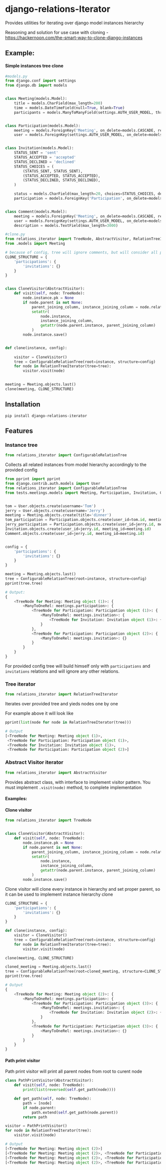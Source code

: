 # django-relations-Iterator

Provides utilities for iterating over django model instances hierarchy

Reasoning and solution for use case with cloning - https://hackernoon.com/the-smart-way-to-clone-django-instances

## Example:
#### Simple instances tree clone


```python
#models.py
from django.conf import settings
from django.db import models


class Meeting(models.Model):
    title = models.CharField(max_length=200)
    time = models.DateTimeField(null=True, blank=True)
    participants = models.ManyToManyField(settings.AUTH_USER_MODEL, through='Participation', blank=True)


class Participation(models.Model):
    meeting = models.ForeignKey('Meeting', on_delete=models.CASCADE, related_name='participations')
    user = models.ForeignKey(settings.AUTH_USER_MODEL, on_delete=models.CASCADE, related_name='participations')


class Invitation(models.Model):
    STATUS_SENT = 'sent'
    STATUS_ACCEPTED = 'accepted'
    STATUS_DECLINED = 'declined'
    STATUS_CHOICES = (
        (STATUS_SENT, STATUS_SENT),
        (STATUS_ACCEPTED, STATUS_ACCEPTED),
        (STATUS_DECLINED, STATUS_DECLINED),
    )

    status = models.CharField(max_length=20, choices=STATUS_CHOICES, default=STATUS_SENT)
    participation = models.ForeignKey('Participation', on_delete=models.CASCADE, related_name='invitations')


class Comment(models.Model):
    meeting = models.ForeignKey('Meeting', on_delete=models.CASCADE, related_name='comments')
    user = models.ForeignKey(settings.AUTH_USER_MODEL, on_delete=models.CASCADE)
    description = models.TextField(max_length=3000)

```

```python
#clone.py
from relations_iterator import TreeNode, AbstractVisitor, RelationTreeIterator, ConfigurableRelationTree
from .models import Meeting

# because of config, tree will ignore comments, but will consider all participations and invitations
CLONE_STRUCTURE = {
    'participations': {
        'invitations': {}
    }
}


class CloneVisitor(AbstractVisitor):
    def visit(self, node: TreeNode):
        node.instance.pk = None
        if node.parent is not None:
            parent_joining_column, instance_joining_column = node.relation.get_joining_columns()[0]
            setattr(
                node.instance,
                instance_joining_column,
                getattr(node.parent.instance, parent_joining_column)
            )
        node.instance.save()


def clone(instance, config):
    
    visitor = CloneVisitor()
    tree = ConfigurableRelationTree(root=instance, structure=config)
    for node in RelationTreeIterator(tree=tree):
        visitor.visit(node)

        
meeting = Meeting.objects.last()
clone(meeting, CLONE_STRUCTURE)

```
## Installation

```shell
pip install django-relations-iterator
```

## Features

### Instance tree

```python
from relations_iterator import ConfigurableRelationTree
```

Collects all related instances from model hierarchy accordingly to the provided config

```python
from pprint import pprint
from django.contrib.auth.models import User
from relations_iterator import ConfigurableRelationTree
from tests.meetings.models import Meeting, Participation, Invitation, Comment 


tom = User.objects.create(username='Tom')
jerry = User.objects.create(username='Jerry')
meeting = Meeting.objects.create(title='dinner')
tom_participation = Participation.objects.create(user_id=tom.id, meeting_id=meeting.id)
jerry_participation = Participation.objects.create(user_id=jerry.id, meeting_id=meeting.id)
Invitation.objects.create(user_id=jerry.id, meeting_id=meeting.id)
Comment.objects.create(user_id=jerry.id, meeting_id=meeting.id)


config = {
    'participations': {
        'invitations': {}
    }
}

meeting = Meeting.objects.last()
tree = ConfigurableRelationTree(root=instance, structure=config)
pprint(tree.tree)
```

```python
# Output:
{
    <TreeNode for Meeting: Meeting object (1)>: {
        <ManyToOneRel: meetings.participation>: {
            <TreeNode for Participation: Participation object (1)>: {
                <ManyToOneRel: meetings.invitation>: {
                    <TreeNode for Invitation: Invitation object (1)>: {}
                }
            },
            <TreeNode for Participation: Participation object (2)>: {
                <ManyToOneRel: meetings.invitation>: {}
            }
        }
    }
}
```

For provided config tree will build himself only with `participations` and `invitations` relations and will ignore any other relations.

### Tree iterator

```python
from relations_iterator import RelationTreeIterator
```

Iterates over provided tree and yieds nodes one by one

For example above it will look like

```python
pprint(list(node for node in RelationTreeIterator(tree)))
```

```python
# Output
[<TreeNode for Meeting: Meeting object (1)>,
 <TreeNode for Participation: Participation object (1)>,
 <TreeNode for Invitation: Invitation object (1)>,
 <TreeNode for Participation: Participation object (2)>]
```

### Abstract Visitor iterator

```python
from relations_iterator import AbstractVisitor
```

Provides abstract class, with interface to implement visitor pattern. You must implement `.visit(node)` method, to complete implementation

#### Examples:
#### Clone visitor

```python
from relations_iterator import TreeNode


class CloneVisitor(AbstractVisitor):
    def visit(self, node: TreeNode):
        node.instance.pk = None
        if node.parent is not None:
            parent_joining_column, instance_joining_column = node.relation.get_joining_columns()[0]
            setattr(
                node.instance,
                instance_joining_column,
                getattr(node.parent.instance, parent_joining_column)
            )
        node.instance.save()

```

Clone visitor will clone every instance in hierarchy and set proper parent, so it can be used to implement instance hierarchy clone

```python
CLONE_STRUCTURE = {
    'participations': {
        'invitations': {}
    }
}

def clone(instance, config):
    visitor = CloneVisitor()
    tree = ConfigurableRelationTree(root=instance, structure=config)
    for node in RelationTreeIterator(tree=tree):
        visitor.visit(node)

clone(meeting, CLONE_STRUCTURE)

cloned_meeting = Meeting.objects.last()
tree = ConfigurableRelationTree(root=cloned_meeting, structure=CLONE_STRUCTURE)
pprint(tree.tree)
```

```python
# Output
{
    <TreeNode for Meeting: Meeting object (2)>: {
        <ManyToOneRel: meetings.participation>: {
            <TreeNode for Participation: Participation object (3)>: {
                <ManyToOneRel: meetings.invitation>: {
                    <TreeNode for Invitation: Invitation object (2)>: {}
                }
            },
            <TreeNode for Participation: Participation object (3)>: {
                <ManyToOneRel: meetings.invitation>: {}
            }
        }
    }
}
```

#### Path print visitor

Path print visitor will print all parent nodes from root to curent node

```python
class PathPrintVisitor(AbstractVisitor):
    def visit(self, node: TreeNode):
        print(list(reversed(self.get_path(node))))

    def get_path(self, node: TreeNode):
        path = [node]
        if node.parent:
            path.extend(self.get_path(node.parent))
        return path

visitor = PathPrintVisitor()
for node in RelationTreeIterator(tree):
    visitor.visit(node)
```

```python
# Output
[<TreeNode for Meeting: Meeting object (2)>]
[<TreeNode for Meeting: Meeting object (2)>, <TreeNode for Participation: Participation object (3)>]
[<TreeNode for Meeting: Meeting object (2)>, <TreeNode for Participation: Participation object (3)>, <TreeNode for Invitation: Invitation object (2)>]
[<TreeNode for Meeting: Meeting object (2)>, <TreeNode for Participation: Participation object (4)>]
```
